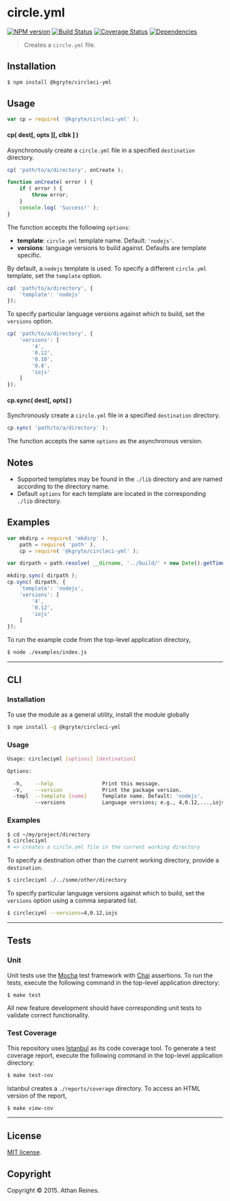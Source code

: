 circle.yml
=========
[![NPM version][npm-image]][npm-url] [![Build Status][travis-image]][travis-url] [![Coverage Status][codecov-image]][codecov-url] [![Dependencies][dependencies-image]][dependencies-url]

> Creates a `circle.yml` file.


## Installation

``` bash
$ npm install @kgryte/circleci-yml
```


## Usage

``` javascript
var cp = require( '@kgryte/circleci-yml' );
```

#### cp( dest[, opts ][, clbk ] )

Asynchronously create a `circle.yml` file in a specified `destination` directory.

``` javascript
cp( 'path/to/a/directory', onCreate );

function onCreate( error ) {
	if ( error ) {
		throw error;
	}
	console.log( 'Success!' );
}
```

The function accepts the following `options`:
*	__template__: `circle.yml` template name. Default: `'nodejs'`.
*	__versions__: language versions to build against. Defaults are template specific.

By default, a `nodejs` template is used. To specify a different `circle.yml` template, set the `template` option.

``` javascript
cp( 'path/to/a/directory', {
	'template': 'nodejs'
});
```

To specify particular language versions against which to build, set the `versions` option.

``` javascript
cp( 'path/to/a/directory', {
	'versions': [
		'4',
		'0.12',
		'0.10',
		'0.8',
		'iojs'
	]
});
```



#### cp.sync( dest[, opts] )

Synchronously create a `circle.yml` file in a specified `destination` directory.

``` javascript
cp.sync( 'path/to/a/directory' );
```

The function accepts the same `options` as the asynchronous version.


## Notes

* 	Supported templates may be found in the `./lib` directory and are named according to the directory name.
*	Default `options` for each template are located in the corresponding `./lib` directory.


## Examples

``` javascript
var mkdirp = require( 'mkdirp' ),
	path = require( 'path' ),
	cp = require( '@kgryte/circleci-yml' );

var dirpath = path.resolve( __dirname, '../build/' + new Date().getTime() );

mkdirp.sync( dirpath );
cp.sync( dirpath, {
	'template': 'nodejs',
	'versions': [
		'4',
		'0.12',
		'iojs'
	]
});
```

To run the example code from the top-level application directory,

``` bash
$ node ./examples/index.js
```

---
## CLI


### Installation

To use the module as a general utility, install the module globally

``` bash
$ npm install -g @kgryte/circleci-yml
```


### Usage

``` bash
Usage: circleciyml [options] [destination]

Options:

  -h,    --help                Print this message.
  -V,    --version             Print the package version.
  -tmpl  --template [name]     Template name. Default: 'nodejs'.
         --versions            Language versions; e.g., 4,0.12,...,iojs.
```


### Examples

``` bash
$ cd ~/my/project/directory
$ circleciyml
# => creates a circle.yml file in the current working directory
```

To specify a destination other than the current working directory, provide a `destination`.

``` bash
$ circleciyml ./../some/other/directory
```

To specify particular language versions against which to build, set the `versions` option using a comma separated list.

``` bash
$ circleciyml --versions=4,0.12,iojs
```



---
## Tests

### Unit

Unit tests use the [Mocha](http://mochajs.org/) test framework with [Chai](http://chaijs.com) assertions. To run the tests, execute the following command in the top-level application directory:

``` bash
$ make test
```

All new feature development should have corresponding unit tests to validate correct functionality.


### Test Coverage

This repository uses [Istanbul](https://github.com/gotwarlost/istanbul) as its code coverage tool. To generate a test coverage report, execute the following command in the top-level application directory:

``` bash
$ make test-cov
```

Istanbul creates a `./reports/coverage` directory. To access an HTML version of the report,

``` bash
$ make view-cov
```


---
## License

[MIT license](http://opensource.org/licenses/MIT).


## Copyright

Copyright &copy; 2015. Athan Reines.


[npm-image]: http://img.shields.io/npm/v/@kgryte/circleci-yml.svg
[npm-url]: https://npmjs.org/package/@kgryte/circleci-yml

[travis-image]: http://img.shields.io/travis/kgryte/circleci-yml/master.svg
[travis-url]: https://travis-ci.org/kgryte/circleci-yml

[codecov-image]: https://img.shields.io/codecov/c/github/kgryte/circleci-yml/master.svg
[codecov-url]: https://codecov.io/github/kgryte/circleci-yml?branch=master

[dependencies-image]: http://img.shields.io/david/kgryte/circleci-yml.svg
[dependencies-url]: https://david-dm.org/kgryte/circleci-yml

[dev-dependencies-image]: http://img.shields.io/david/dev/kgryte/circleci-yml.svg
[dev-dependencies-url]: https://david-dm.org/dev/kgryte/circleci-yml

[github-issues-image]: http://img.shields.io/github/issues/kgryte/circleci-yml.svg
[github-issues-url]: https://github.com/kgryte/circleci-yml/issues
